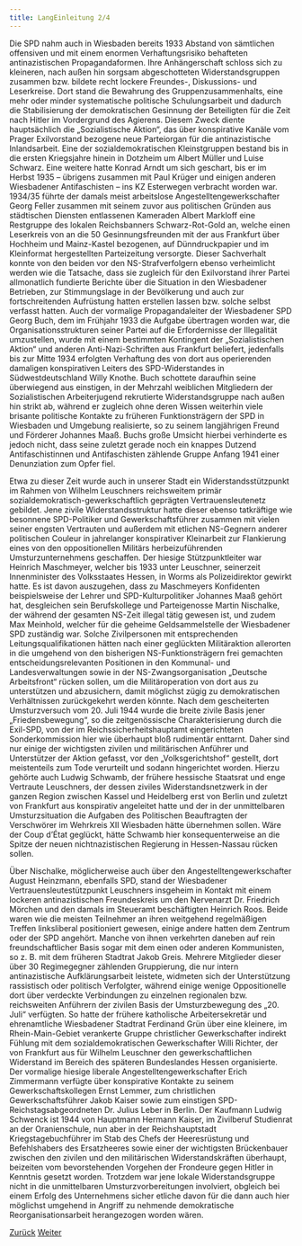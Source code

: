 ```yaml
---
title: LangEinleitung 2/4
---
```


Die SPD nahm auch in Wiesbaden bereits 1933 Abstand von sämtlichen
offensiven und mit einem enormen Verhaftungsrisiko behafteten
antinazistischen Propagandaformen. Ihre Anhängerschaft schloss sich zu
kleineren, nach außen hin sorgsam abgeschotteten Widerstandsgruppen
zusammen bzw. bildete recht lockere Freundes-, Diskussions- und
Leserkreise. Dort stand die Bewahrung des Gruppenzusammenhalts, eine
mehr oder minder systematische politische Schulungsarbeit und dadurch
die Stabilisierung der demokratischen Gesinnung der Beteiligten für die
Zeit nach Hitler im Vordergrund des Agierens. Diesem Zweck diente
hauptsächlich die „Sozialistische Aktion“, das über konspirative Kanäle
vom Prager Exilvorstand bezogene neue Parteiorgan für die
antinazistische Inlandsarbeit. Eine der sozialdemokratischen
Kleinstgruppen bestand bis in die ersten Kriegsjahre hinein in Dotzheim
um Albert Müller und Luise Schwarz. Eine weitere hatte Konrad Arndt um
sich geschart, bis er im Herbst 1935 – übrigens zusammen mit Paul Krüger
und einigen anderen Wiesbadener Antifaschisten – ins KZ Esterwegen
verbracht worden war. 1934/35 führte der damals meist arbeitslose
Angestelltengewerkschafter Georg Feller zusammen mit seinem zuvor aus
politischen Gründen aus städtischen Diensten entlassenen Kameraden
Albert Markloff eine Restgruppe des lokalen Reichsbanners
Schwarz-Rot-Gold an, welche einen Leserkreis von an die 50
Gesinnungsfreunden mit der aus Frankfurt über Hochheim und Mainz-Kastel
bezogenen, auf Dünndruckpapier und im Kleinformat hergestellten
Parteizeitung versorgte. Dieser Sachverhalt konnte von den beiden vor
den NS-Strafverfolgern ebenso verheimlicht werden wie die Tatsache, dass
sie zugleich für den Exilvorstand ihrer Partei allmonatlich fundierte
Berichte über die Situation in den Wiesbadener Betrieben, zur
Stimmungslage in der Bevölkerung und auch zur fortschreitenden
Aufrüstung hatten erstellen lassen bzw. solche selbst verfasst hatten.
Auch der vormalige Propagandaleiter der Wiesbadener SPD Georg Buch, dem
im Frühjahr 1933 die Aufgabe übertragen worden war, die
Organisationsstrukturen seiner Partei auf die Erfordernisse der
Illegalität umzustellen, wurde mit einem bestimmten Kontingent der
„Sozialistischen Aktion“ und anderen Anti-Nazi-Schriften aus Frankfurt
beliefert, jedenfalls bis zur Mitte 1934 erfolgten Verhaftung des von
dort aus operierenden damaligen konspirativen Leiters des
SPD-Widerstandes in Südwestdeutschland Willy Knothe. Buch schottete
daraufhin seine überwiegend aus einstigen, in der Mehrzahl weiblichen
Mitgliedern der Sozialistischen Arbeiterjugend rekrutierte
Widerstandsgruppe nach außen hin strikt ab, während er zugleich ohne
deren Wissen weiterhin viele brisante politische Kontakte zu früheren
Funktionsträgern der SPD in Wiesbaden und Umgebung realisierte, so zu
seinem langjährigen Freund und Förderer Johannes Maaß. Buchs große
Umsicht hierbei verhinderte es jedoch nicht, dass seine zuletzt gerade
noch ein knappes Dutzend Antifaschistinnen und Antifaschisten zählende
Gruppe Anfang 1941 einer Denunziation zum Opfer fiel.

Etwa zu dieser Zeit wurde auch in unserer Stadt ein
Widerstandsstützpunkt im Rahmen von Wilhelm Leuschners reichsweitem
primär sozialdemokratisch-gewerkschaftlich geprägten Vertrauensleutenetz
gebildet. Jene zivile Widerstandsstruktur hatte dieser ebenso
tatkräftige wie besonnene SPD-Politiker und Gewerkschaftsführer zusammen
mit vielen seiner engsten Vertrauten und außerdem mit etlichen
NS-Gegnern anderer politischen Couleur in jahrelanger konspirativer
Kleinarbeit zur Flankierung eines von den oppositionellen Militärs
herbeizuführenden Umsturzunternehmens geschaffen. Der hiesige
Stützpunktleiter war Heinrich Maschmeyer, welcher bis 1933 unter
Leuschner, seinerzeit Innenminister des Volksstaates Hessen, in Worms
als Polizeidirektor gewirkt hatte. Es ist davon auszugehen, dass zu
Maschmeyers Konfidenten beispielsweise der Lehrer und
SPD-Kulturpolitiker Johannes Maaß gehört hat, desgleichen sein
Berufskollege und Parteigenosse Martin Nischalke, der während der
gesamten NS-Zeit illegal tätig gewesen ist, und zudem Max Meinhold,
welcher für die geheime Geldsammelstelle der Wiesbadener SPD zuständig
war. Solche Zivilpersonen mit entsprechenden Leitungsqualifikationen
hätten nach einer geglückten Militäraktion allerorten in die umgehend
von den bisherigen NS-Funktionsträgern frei gemachten
entscheidungsrelevanten Positionen in den Kommunal- und
Landesverwaltungen sowie in der NS-Zwangsorganisation „Deutsche
Arbeitsfront“ rücken sollen, um die Militäroperation von dort aus zu
unterstützen und abzusichern, damit möglichst zügig zu demokratischen
Verhältnissen zurückgekehrt werden könnte. Nach dem gescheiterten
Umsturzversuch vom 20. Juli 1944 wurde die breite zivile Basis jener
„Friedensbewegung“, so die zeitgenössische Charakterisierung durch die
Exil-SPD, von der im Reichssicherheitshauptamt eingerichteten
Sonderkommission hier wie überhaupt bloß rudimentär enttarnt. Daher sind
nur einige der wichtigsten zivilen und militärischen Anführer und
Unterstützer der Aktion gefasst, vor den „Volksgerichtshof“ gestellt,
dort meistenteils zum Tode verurteilt und sodann hingerichtet worden.
Hierzu gehörte auch Ludwig Schwamb, der frühere hessische Staatsrat und
enge Vertraute Leuschners, der dessen ziviles Widerstandsnetzwerk in der
ganzen Region zwischen Kassel und Heidelberg erst von Berlin und zuletzt
von Frankfurt aus konspirativ angeleitet hatte und der in der
unmittelbaren Umsturzsituation die Aufgaben des Politischen Beauftragten
der Verschwörer im Wehrkreis XII Wiesbaden hätte übernehmen sollen. Wäre
der Coup d’État geglückt, hätte Schwamb hier konsequenterweise an die
Spitze der neuen nichtnazistischen Regierung in Hessen-Nassau rücken
sollen.

Über Nischalke, möglicherweise auch über den Angestelltengewerkschafter
August Heinzmann, ebenfalls SPD, stand der Wiesbadener
Vertrauensleutestützpunkt Leuschners insgeheim in Kontakt mit einem
lockeren antinazistischen Freundeskreis um den Nervenarzt Dr. Friedrich
Mörchen und den damals im Steueramt beschäftigten Heinrich Roos. Beide
waren wie die meisten Teilnehmer an ihren weitgehend regelmäßigen
Treffen linksliberal positioniert gewesen, einige andere hatten dem
Zentrum oder der SPD angehört. Manche von ihnen verkehrten daneben auf
rein freundschaftlicher Basis sogar mit dem einen oder anderen
Kommunisten, so z. B. mit dem früheren Stadtrat Jakob Greis. Mehrere
Mitglieder dieser über 30 Regimegegner zählenden Gruppierung, die nur
intern antinazistische Aufklärungsarbeit leistete, widmeten sich der
Unterstützung rassistisch oder politisch Verfolgter, während einige
wenige Oppositionelle dort über verdeckte Verbindungen zu einzelnen
regionalen bzw. reichsweiten Anführern der zivilen Basis der
Umsturzbewegung des „20. Juli“ verfügten. So hatte der frühere
katholische Arbeitersekretär und ehrenamtliche Wiesbadener Stadtrat
Ferdinand Grün über eine kleinere, im Rhein-Main-Gebiet verankerte
Gruppe christlicher Gewerkschafter indirekt Fühlung mit dem
sozialdemokratischen Gewerkschafter Willi Richter, der von Frankfurt aus
für Wilhelm Leuschner den gewerkschaftlichen Widerstand im Bereich des
späteren Bundeslandes Hessen organisierte. Der vormalige hiesige
liberale Angestelltengewerkschafter Erich Zimmermann verfügte über
konspirative Kontakte zu seinem Gewerkschaftskollegen Ernst Lemmer, zum
christlichen Gewerkschaftsführer Jakob Kaiser sowie zum einstigen
SPD-Reichstagsabgeordneten Dr. Julius Leber in Berlin. Der Kaufmann
Ludwig Schwenck ist 1944 von Hauptmann Hermann Kaiser, im Zivilberuf
Studienrat an der Oranienschule, nun aber in der Reichshauptstadt
Kriegstagebuchführer im Stab des Chefs der Heeresrüstung und
Befehlshabers des Ersatzheeres sowie einer der wichtigsten Brückenbauer
zwischen den zivilen und den militärischen Widerstandskräften überhaupt,
beizeiten vom bevorstehenden Vorgehen der Frondeure gegen Hitler in
Kenntnis gesetzt worden. Trotzdem war jene lokale Widerstandsgruppe
nicht in die unmittelbaren Umsturzvorbereitungen involviert, obgleich
bei einem Erfolg des Unternehmens sicher etliche davon für die dann auch
hier möglichst umgehend in Angriff zu nehmende demokratische
Reorganisationsarbeit herangezogen worden wären.

[Zurück](lang.md)
[Weiter](lang-teil3.md)